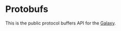 # Protobufs

This is the public protocol buffers API for the [Galaxy](https://github.com/galaxies-labs/galaxy).
